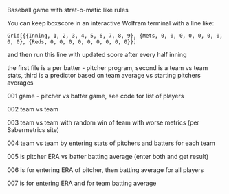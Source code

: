 Baseball game with strat-o-matic like rules


You can keep boxscore in an interactive Wolfram terminal with a line like:

`Grid[{{Inning, 1, 2, 3, 4, 5, 6, 7, 8, 9}, {Mets, 0, 0, 0, 0, 0, 0, 0, 0, 0}, {Reds, 0, 0, 0, 0, 0, 0, 0, 0, 0}}] `

and then run this line with updated score after every half inning

the first file is a per batter - pitcher program, second is a team vs team stats, third is a predictor based on team average vs starting pitchers averages

001 game - pitcher vs batter game, see code for list of players

002 team vs team

003 team vs team with random win of team with worse metrics (per Sabermetrics site)

004 team vs team by entering stats of pitchers and batters for each team

005 is pitcher ERA vs batter batting average (enter both and get result)

006 is for entering ERA of pitcher, then batting average for all players

007 is for entering ERA and for team batting average
